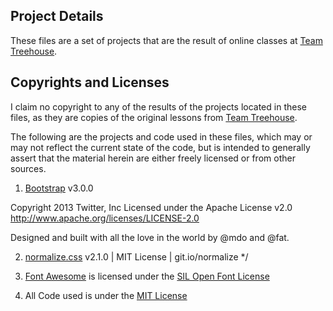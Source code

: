 ## Project Details
 
 These files are a set of projects that are the result of online classes at [Team Treehouse](http://www.teamtreehouse.com/). 
 
 ## Copyrights and Licenses

 I claim no copyright to any of the results of the projects located in these files, as they are copies of the original lessons from [Team Treehouse](http://www.teamtreehouse.com/). 

 The following are the projects and code used in these files, which may or may not reflect the current state of the code, but is intended to generally assert that the material herein are either freely licensed or from other sources. 
 
 1) [Bootstrap](http://www.getbootstrap.com/) v3.0.0
 
  Copyright 2013 Twitter, Inc
  Licensed under the Apache License v2.0
  http://www.apache.org/licenses/LICENSE-2.0
 
  Designed and built with all the love in the world by @mdo and @fat.

 2) [normalize.css](http://necolas.github.io/normalize.css/) v2.1.0 | MIT License | git.io/normalize */

 3) [Font Awesome](http://fontawesome.io) is licensed under the [SIL Open Font License](http://scripts.sil.org/cms/scripts/page.php?site_id=nrsi&id=OFL)

 4) All Code used is under the [MIT License](http://opensource.org/licenses/mit-license.html)